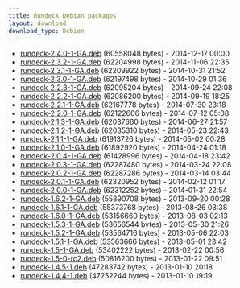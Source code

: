 ```yaml
---
title: Rundeck Debian packages
layout: download
download_type: Debian
---
```

* [rundeck-2.4.0-1-GA.deb](http://download.rundeck.org/deb/rundeck-2.4.0-1-GA.deb) (60558048 bytes) - 2014-12-17 00:00
* [rundeck-2.3.2-1-GA.deb](http://download.rundeck.org/deb/rundeck-2.3.2-1-GA.deb) (62204998 bytes) - 2014-11-06 22:35
* [rundeck-2.3.1-1-GA.deb](http://download.rundeck.org/deb/rundeck-2.3.1-1-GA.deb) (62209922 bytes) - 2014-10-31 21:52
* [rundeck-2.3.0-1-GA.deb](http://download.rundeck.org/deb/rundeck-2.3.0-1-GA.deb) (62197498 bytes) - 2014-10-29 01:36
* [rundeck-2.2.3-1-GA.deb](http://download.rundeck.org/deb/rundeck-2.2.3-1-GA.deb) (62095204 bytes) - 2014-09-24 22:08
* [rundeck-2.2.2-1-GA.deb](http://download.rundeck.org/deb/rundeck-2.2.2-1-GA.deb) (62086200 bytes) - 2014-09-19 18:25
* [rundeck-2.2.1-1-GA.deb](http://download.rundeck.org/deb/rundeck-2.2.1-1-GA.deb) (62167778 bytes) - 2014-07-30 23:18
* [rundeck-2.2.0-1-GA.deb](http://download.rundeck.org/deb/rundeck-2.2.0-1-GA.deb) (62122606 bytes) - 2014-07-12 05:08
* [rundeck-2.1.3-1-GA.deb](http://download.rundeck.org/deb/rundeck-2.1.3-1-GA.deb) (62037660 bytes) - 2014-06-27 21:57
* [rundeck-2.1.2-1-GA.deb](http://download.rundeck.org/deb/rundeck-2.1.2-1-GA.deb) (62035310 bytes) - 2014-05-23 22:43
* [rundeck-2.1.1-1-GA.deb](http://download.rundeck.org/deb/rundeck-2.1.1-1-GA.deb) (61913726 bytes) - 2014-05-02 00:28
* [rundeck-2.1.0-1-GA.deb](http://download.rundeck.org/deb/rundeck-2.1.0-1-GA.deb) (61892920 bytes) - 2014-04-24 01:18
* [rundeck-2.0.4-1-GA.deb](http://download.rundeck.org/deb/rundeck-2.0.4-1-GA.deb) (61428996 bytes) - 2014-04-18 23:42
* [rundeck-2.0.3-1-GA.deb](http://download.rundeck.org/deb/rundeck-2.0.3-1-GA.deb) (62287480 bytes) - 2014-03-24 22:08
* [rundeck-2.0.2-1-GA.deb](http://download.rundeck.org/deb/rundeck-2.0.2-1-GA.deb) (62287286 bytes) - 2014-03-14 03:44
* [rundeck-2.0.1-1-GA.deb](http://download.rundeck.org/deb/rundeck-2.0.1-1-GA.deb) (62320952 bytes) - 2014-02-12 01:17
* [rundeck-2.0.0-1-GA.deb](http://download.rundeck.org/deb/rundeck-2.0.0-1-GA.deb) (62312252 bytes) - 2014-01-31 22:54
* [rundeck-1.6.2-1-GA.deb](http://download.rundeck.org/deb/rundeck-1.6.2-1-GA.deb) (55890708 bytes) - 2013-09-20 00:28
* [rundeck-1.6.1-1-GA.deb](http://download.rundeck.org/deb/rundeck-1.6.1-1-GA.deb) (55373768 bytes) - 2013-08-26 03:38
* [rundeck-1.6.0-1-GA.deb](http://download.rundeck.org/deb/rundeck-1.6.0-1-GA.deb) (53156660 bytes) - 2013-08-03 02:13
* [rundeck-1.5.3-1-GA.deb](http://download.rundeck.org/deb/rundeck-1.5.3-1-GA.deb) (53656544 bytes) - 2013-05-30 21:26
* [rundeck-1.5.2-1-GA.deb](http://download.rundeck.org/deb/rundeck-1.5.2-1-GA.deb) (53564716 bytes) - 2013-05-06 22:03
* [rundeck-1.5.1-1-GA.deb](http://download.rundeck.org/deb/rundeck-1.5.1-1-GA.deb) (53563666 bytes) - 2013-05-01 23:42
* [rundeck-1.5-1-GA.deb](http://download.rundeck.org/deb/rundeck-1.5-1-GA.deb) (53402222 bytes) - 2013-02-22 00:56
* [rundeck-1.5-0-rc2.deb](http://download.rundeck.org/deb/rundeck-1.5-0-rc2.deb) (50816200 bytes) - 2013-01-22 09:51
* [rundeck-1.4.5-1.deb](http://download.rundeck.org/deb/rundeck-1.4.5-1.deb) (47283742 bytes) - 2013-01-10 20:18
* [rundeck-1.4.4-1.deb](http://download.rundeck.org/deb/rundeck-1.4.4-1.deb) (47252244 bytes) - 2013-01-10 19:19
